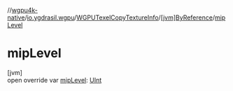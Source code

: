 //[wgpu4k-native](../../../../index.md)/[io.ygdrasil.wgpu](../../index.md)/[WGPUTexelCopyTextureInfo](../index.md)/[[jvm]ByReference](index.md)/[mipLevel](mip-level.md)

# mipLevel

[jvm]\
open override var [mipLevel](mip-level.md): [UInt](https://kotlinlang.org/api/core/kotlin-stdlib/kotlin/-u-int/index.html)